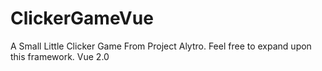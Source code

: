 # ClickerGameVue
A Small Little Clicker Game From Project Alytro. Feel free to expand upon this framework. Vue 2.0
